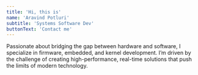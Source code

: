 ```yaml
---
title: 'Hi, this is'
name: 'Aravind Potluri'
subtitle: 'Systems Software Dev'
buttonText: 'Contact me'
---
```


Passionate about bridging the gap between hardware and software, I specialize in firmware, embedded, and kernel development. I’m driven by the challenge of creating high-performance, real-time solutions that push the limits of modern technology.

